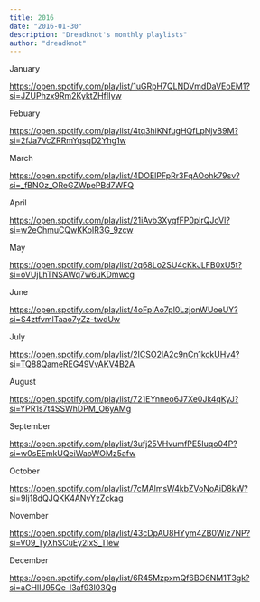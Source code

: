 ```yaml
---
title: 2016
date: "2016-01-30"
description: "Dreadknot's monthly playlists"
author: "dreadknot"
---
```


January

https://open.spotify.com/playlist/1uGRpH7QLNDVmdDaVEoEM1?si=JZUPhzx9Rm2KyktZHfIIyw

Febuary

https://open.spotify.com/playlist/4tq3hiKNfugHQfLpNjvB9M?si=2fJa7VcZRRmYqsqD2Yhg1w

March

https://open.spotify.com/playlist/4DOElPFpRr3FqAOohk79sv?si=_fBNOz_OReGZWpePBd7WFQ

April

https://open.spotify.com/playlist/21iAvb3XygfFP0plrQJoVl?si=w2eChmuCQwKKoIR3G_9zcw

May

https://open.spotify.com/playlist/2q68Lo2SU4cKkJLFB0xU5t?si=oVUjLhTNSAWq7w6uKDmwcg

June

https://open.spotify.com/playlist/4oFplAo7pl0LzjonWUoeUY?si=S4ztfvmlTaao7yZz-twdUw

July

https://open.spotify.com/playlist/2ICSO2lA2c9nCn1kckUHv4?si=TQ88QameREG49VvAKV4B2A

August

https://open.spotify.com/playlist/721EYnneo6J7Xe0Jk4qKyJ?si=YPR1s7t4SSWhDPM_O6yAMg

September

https://open.spotify.com/playlist/3ufj25VHvumfPE5Iuqo04P?si=w0sEEmkUQeiWaoWOMz5afw

October

https://open.spotify.com/playlist/7cMAlmsW4kbZVoNoAiD8kW?si=9lj18dQJQKK4ANvYzZckag

November

https://open.spotify.com/playlist/43cDpAU8HYym4ZB0Wiz7NP?si=V09_TyXhSCuEy2lxS_Tlew

December

https://open.spotify.com/playlist/6R45MzpxmQf6BO6NM1T3gk?si=aGHlIJ95Qe-I3af93l03Qg
